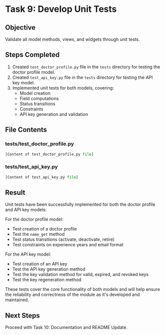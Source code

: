 # Task 9: Develop Unit Tests

## Objective
Validate all model methods, views, and widgets through unit tests.

## Steps Completed

1. Created `test_doctor_profile.py` file in the `tests` directory for testing the doctor profile model.
2. Created `test_api_key.py` file in the `tests` directory for testing the API key model.
3. Implemented unit tests for both models, covering:
   - Model creation
   - Field computations
   - Status transitions
   - Constraints
   - API key generation and validation

## File Contents

### tests/test_doctor_profile.py
```python
[Content of test_doctor_profile.py file]
```

### tests/test_api_key.py
```python
[Content of test_api_key.py file]
```

## Result
Unit tests have been successfully implemented for both the doctor profile and API key models:

For the doctor profile model:
- Test creation of a doctor profile
- Test the `name_get` method
- Test status transitions (activate, deactivate, retire)
- Test constraints on experience years and email format

For the API key model:
- Test creation of an API key
- Test the API key generation method
- Test the key validation method for valid, expired, and revoked keys
- Test the key regeneration method

These tests cover the core functionality of both models and will help ensure the reliability and correctness of the module as it's developed and maintained.

## Next Steps
Proceed with Task 10: Documentation and README Update.
